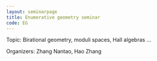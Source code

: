 ```yaml
---
layout: seminarpage
title: Enumerative geometry seminar
code: EG
---
```


Topic: Birational geometry, moduli spaces, Hall algebras ...

Organizers: Zhang Nantao, Hao Zhang
